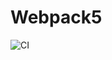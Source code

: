 # Webpack5

![CI](https://github.com/Margosha881/ahj_work2_DOM/actions/workflows/web.yml/badge.svg)

